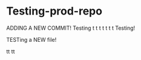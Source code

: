 # Testing-prod-repo
ADDING A NEW COMMIT!
Testing
t
t
t
t
t
t
t
Testing!

TESTing a NEW file!


tt
tt

